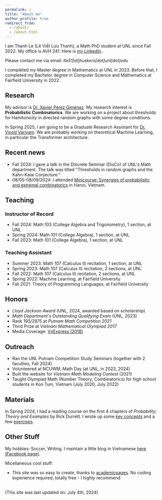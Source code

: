 ```yaml
---
permalink: /
title: "About me"
author_profile: true
redirect_from: 
  - /about/
  - /about.html
---
```


I am Thanh Le (Lê Viết Lưu Thanh), a Math PhD student at UNL since Fall 2022. My office is AVH 241. Here is [my LinkedIn](https://www.linkedin.com/in/thanhle30/). 

Please contact me via email: *tle51[at]huskers[dot]unl[dot]edu*

I completed my Master degree in Mathematics at UNL in 2023. Before that, I completed my Bachelor degree in Computer Science and Mathematics at Fairfield University in 2022.

## Research
My advisor is [Dr. Xavier Pérez Giménez](https://www.math.unl.edu/~xperezgimenez2/ "Xavier's homepage"). My research interest is **Probabilistic Combinatorics**. We are working on a project about thresholds for Hamitonicity in directed random graphs with some degree conditions.

In Spring 2025, I am going to be a Graduate Research Assistant for [Dr. Vinod Variyam](https://cse.unl.edu/~vinod/ "Vinod's homepage"). We are probably working on theoretical Machine Learning, in particular the Transformer architecture.  

## Recent news
- Fall 2024: I gave a talk in the Discrete Seminar (DisCo) of UNL's Math department. The talk was titled "Thresholds in random graphs and the Kahn-Kalai Conjecture."
- 08/05-08/09/2024: I attended [Minicourse: Synergies of probabilistic and extremal combinatorics](https://viasm.edu.vn/hdkh/minicourse-synergies-of-probabilistic-and-extremal-combinatorics) in Hanoi, Vietnam.

## Teaching
### Instructor of Record
- Fall 2024: Math 103 (College Algebra and Trigonometry), 1 section, at UNL
- Spring 2024: Math 101 (College Algebra), 1 section, at UNL
- Fall 2023: Math 101 (College Algebra), 1 section, at UNL

### Teaching Assistant
- Summer 2023: Math 107 (Calculus II) recitation, 1 section, at UNL
- Spring 2023: Math 107 (Calculus II) recitation, 2 sections, at UNL
- Fall 2022: Math 107 (Calculus II) recitation, 2 sections, at UNL
- Spring 2022: Machine Learning, at Fairfield University
- Fall 2021: Theory of Programming Languages, at Fairfield University

## Honors
- _Lloyd Jackson Award_ (UNL, 2024, awarded based on scholarship)
- _Math Department's Outstanding Qualifying Exam_ (UNL, 2023)
- Rank 193/2975 at *Putnam Math Competition 2021*
- Third Prize at *Vietnam Mathematical Olympiad 2017*
- Media Coverage: [VnExpress (2018)](https://vnexpress.net/nam-sinh-kon-tum-duoc-5-dai-hoc-my-moi-hoc-bong-3788586.html)

## Outreach
- Ran the UNL Putnam Competition Study Seminars (together with 2 faculties, Fall 2024)
- Volunteered at NCUWM, Math Day (at UNL, in 2023, 2024)
- Built the website for *Vietnam Math Modeling Contest* (2021)
- Taught Olympiad Math (Number Theory, Combinatorics) for high school students in Kon Tum, Vietnam (July 2020, July 2022)

## Materials
In Spring 2024, I had a reading course on the first 4 chapters of *Probability: Theory and Examples* by Rick Durrett. I wrote up some [key concepts](/files/Durrett_Book_Theory.pdf) and a few [exercises](/files/Durrett_Book_Exercises.pdf).

## Other Stuff
My hobbies: Soccer, Writing. I maintain a little blog in Vietnamese [here \(Facebook page\)](https://www.facebook.com/thanhlewriter).

Micellaneous cool stuff:
- This site was so easy to create, thanks to [academicpages](https://academicpages.github.io/). No coding experience required, totally free - I highly recommend

<br>
(This site was last updated on: July 4th, 2024)
